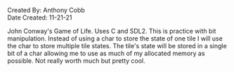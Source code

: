Created By: Anthony Cobb  
Date Created: 11-21-21  

John Conway's Game of Life. Uses C and SDL2. This is
practice with bit manipulation. Instead of using a char to
store the state of one tile I will use the char to store
multiple tile states. The tile's state will be stored in a
single bit of a char allowing me to use as much of my allocated
memory as possible. Not really worth much but pretty cool.
